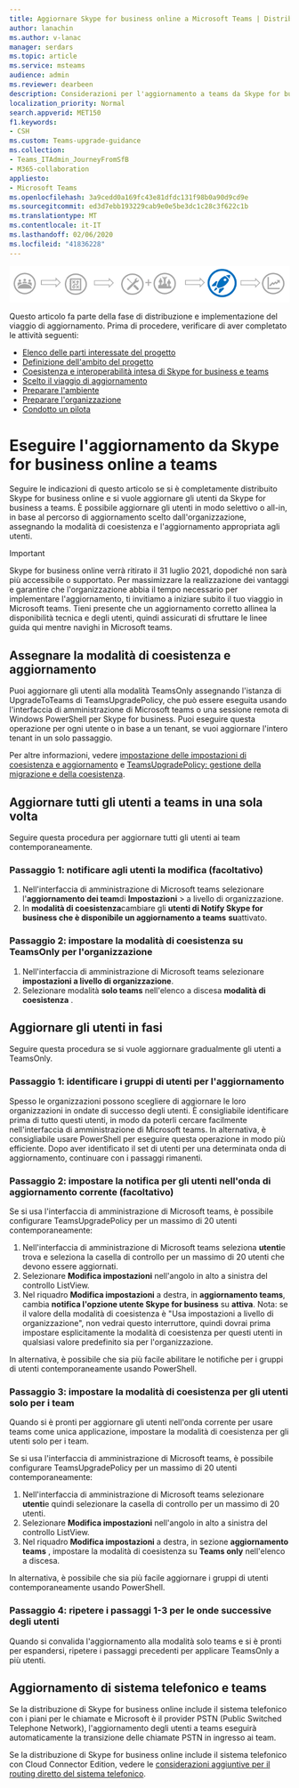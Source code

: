 ```yaml
---
title: Aggiornare Skype for business online a Microsoft Teams | Distribuire
author: lanachin
ms.author: v-lanac
manager: serdars
ms.topic: article
ms.service: msteams
audience: admin
ms.reviewer: dearbeen
description: Considerazioni per l'aggiornamento a teams da Skype for business online
localization_priority: Normal
search.appverid: MET150
f1.keywords:
- CSH
ms.custom: Teams-upgrade-guidance
ms.collection:
- Teams_ITAdmin_JourneyFromSfB
- M365-collaboration
appliesto:
- Microsoft Teams
ms.openlocfilehash: 3a9cedd0a169fc43e81dfdc131f98b0a90d9cd9e
ms.sourcegitcommit: ed3d7ebb193229cab9e0e5be3dc1c28c3f622c1b
ms.translationtype: MT
ms.contentlocale: it-IT
ms.lasthandoff: 02/06/2020
ms.locfileid: "41836228"
---
```

![Aggiornare il diagramma di viaggio, enfatizzando la distribuzione e l'implementazione](media/upgrade-banner-deployment.png "Fasi del percorso di aggiornamento, con enfasi sulla fase di distribuzione e implementazione")

Questo articolo fa parte della fase di distribuzione e implementazione del viaggio di aggiornamento. Prima di procedere, verificare di aver completato le attività seguenti:

- [Elenco delle parti interessate del progetto](upgrade-enlist-stakeholders.md)
- [Definizione dell'ambito del progetto](https://aka.ms/SkypetoTeams-Scope)
- [Coesistenza e interoperabilità intesa di Skype for business e teams](https://aka.ms/SkypeToTeams-Coexist)
- [Scelto il viaggio di aggiornamento](upgrade-and-coexistence-of-skypeforbusiness-and-teams.md)
- [Preparare l'ambiente](https://aka.ms/SkypeToTeams-TechnicalReadiness)
- [Preparare l'organizzazione](https://aka.ms/SkypeToTeams-UserReadiness)
- [Condotto un pilota](https://aka.ms/SkypeToTeams-Pilot)

# <a name="upgrade-from-skype-for-business-online-to-teams"></a>Eseguire l'aggiornamento da Skype for business online a teams

Seguire le indicazioni di questo articolo se si è completamente distribuito Skype for business online e si vuole aggiornare gli utenti da Skype for business a teams. È possibile aggiornare gli utenti in modo selettivo o all-in, in base al percorso di aggiornamento scelto dall'organizzazione, assegnando la modalità di coesistenza e l'aggiornamento appropriata agli utenti.

> [!IMPORTANT]
> Skype for business online verrà ritirato il 31 luglio 2021, dopodiché non sarà più accessibile o supportato. Per massimizzare la realizzazione dei vantaggi e garantire che l'organizzazione abbia il tempo necessario per implementare l'aggiornamento, ti invitiamo a iniziare subito il tuo viaggio in Microsoft teams. Tieni presente che un aggiornamento corretto allinea la disponibilità tecnica e degli utenti, quindi assicurati di sfruttare le linee guida qui mentre navighi in Microsoft teams.

## <a name="assign-the-coexistence-and-upgrade-mode"></a>Assegnare la modalità di coesistenza e aggiornamento

Puoi aggiornare gli utenti alla modalità TeamsOnly assegnando l'istanza di UpgradeToTeams di TeamsUpgradePolicy, che può essere eseguita usando l'interfaccia di amministrazione di Microsoft teams o una sessione remota di Windows PowerShell per Skype for business. Puoi eseguire questa operazione per ogni utente o in base a un tenant, se vuoi aggiornare l'intero tenant in un solo passaggio. 

Per altre informazioni, vedere [impostazione delle impostazioni di coesistenza e aggiornamento](https://aka.ms/SkypeToTeams-SetCoexistence) e [TeamsUpgradePolicy: gestione della migrazione e della coesistenza](migration-interop-guidance-for-teams-with-skype.md#teamsupgradepolicy-managing-migration-and-co-existence).

## <a name="upgrade-all-users-to-teams-at-one-time"></a>Aggiornare tutti gli utenti a teams in una sola volta

Seguire questa procedura per aggiornare tutti gli utenti ai team contemporaneamente.

### <a name="step-1-notify-the-users-of-the-change-optional"></a>Passaggio 1: notificare agli utenti la modifica (facoltativo)

1. Nell'interfaccia di amministrazione di Microsoft teams selezionare l'**aggiornamento dei team**di **Impostazioni** > a livello di organizzazione.
2. In **modalità di coesistenza**cambiare gli **utenti di Notify Skype for business che è disponibile un aggiornamento a teams** **su**attivato.

### <a name="step-2-set-the-coexistence-mode-to-teamsonly-for-the-organization"></a>Passaggio 2: impostare la modalità di coesistenza su TeamsOnly per l'organizzazione

1. Nell'interfaccia di amministrazione di Microsoft teams selezionare **impostazioni a livello di organizzazione**.
2. Selezionare modalità **solo teams** nell'elenco a discesa **modalità di coesistenza** .

## <a name="upgrade-users-in-stages"></a>Aggiornare gli utenti in fasi

Seguire questa procedura se si vuole aggiornare gradualmente gli utenti a TeamsOnly.

### <a name="step-1-identify-groups-of-users-for-upgrade"></a>Passaggio 1: identificare i gruppi di utenti per l'aggiornamento

Spesso le organizzazioni possono scegliere di aggiornare le loro organizzazioni in ondate di successo degli utenti.  È consigliabile identificare prima di tutto questi utenti, in modo da poterli cercare facilmente nell'interfaccia di amministrazione di Microsoft teams. In alternativa, è consigliabile usare PowerShell per eseguire questa operazione in modo più efficiente. Dopo aver identificato il set di utenti per una determinata onda di aggiornamento, continuare con i passaggi rimanenti.

### <a name="step-2-set-notification-for-the-users-in-the-current-upgrade-wave-optional"></a>Passaggio 2: impostare la notifica per gli utenti nell'onda di aggiornamento corrente (facoltativo)

Se si usa l'interfaccia di amministrazione di Microsoft teams, è possibile configurare TeamsUpgradePolicy per un massimo di 20 utenti contemporaneamente:
1. Nell'interfaccia di amministrazione di Microsoft teams seleziona **utenti**e trova e seleziona la casella di controllo per un massimo di 20 utenti che devono essere aggiornati. 
2. Selezionare **Modifica impostazioni** nell'angolo in alto a sinistra del controllo ListView. 
3. Nel riquadro **Modifica impostazioni** a destra, in **aggiornamento teams**, cambia **notifica l'opzione utente Skype for business** su **attiva**. Nota: se il valore della modalità di coesistenza è "Usa impostazioni a livello di organizzazione", non vedrai questo interruttore, quindi dovrai prima impostare esplicitamente la modalità di coesistenza per questi utenti in qualsiasi valore predefinito sia per l'organizzazione.

In alternativa, è possibile che sia più facile abilitare le notifiche per i gruppi di utenti contemporaneamente usando PowerShell. 

### <a name="step-3-set-the-coexistence-mode-for-users-to-teams-only"></a>Passaggio 3: impostare la modalità di coesistenza per gli utenti solo per i team

Quando si è pronti per aggiornare gli utenti nell'onda corrente per usare teams come unica applicazione, impostare la modalità di coesistenza per gli utenti solo per i team.

Se si usa l'interfaccia di amministrazione di Microsoft teams, è possibile configurare TeamsUpgradePolicy per un massimo di 20 utenti contemporaneamente:
1. Nell'interfaccia di amministrazione di Microsoft teams selezionare **utenti**e quindi selezionare la casella di controllo per un massimo di 20 utenti.
2. Selezionare **Modifica impostazioni** nell'angolo in alto a sinistra del controllo ListView.
3. Nel riquadro **Modifica impostazioni** a destra, in sezione **aggiornamento teams** , impostare la modalità di coesistenza su **Teams only** nell'elenco a discesa.

In alternativa, è possibile che sia più facile aggiornare i gruppi di utenti contemporaneamente usando PowerShell. 

### <a name="step-4-repeat-steps-1-3-for-successive-waves-of-users"></a>Passaggio 4: ripetere i passaggi 1-3 per le onde successive degli utenti

Quando si convalida l'aggiornamento alla modalità solo teams e si è pronti per espandersi, ripetere i passaggi precedenti per applicare TeamsOnly a più utenti.  


## <a name="phone-system-and-teams-upgrade"></a>Aggiornamento di sistema telefonico e teams

Se la distribuzione di Skype for business online include il sistema telefonico con i piani per le chiamate e Microsoft è il provider PSTN (Public Switched Telephone Network), l'aggiornamento degli utenti a teams eseguirà automaticamente la transizione delle chiamate PSTN in ingresso ai team.

Se la distribuzione di Skype for business online include il sistema telefonico con Cloud Connector Edition, vedere le [considerazioni aggiuntive per il routing diretto del sistema telefonico](2-envision-make-my-service-decisions-direct-routing.md).
